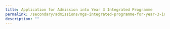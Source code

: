 ```yaml
---
title: Application for Admission into Year 3 Integrated Programme
permalink: /secondary/admissions/mgs-integrated-programme-for-year-3-intake/
description: ""
---
```

